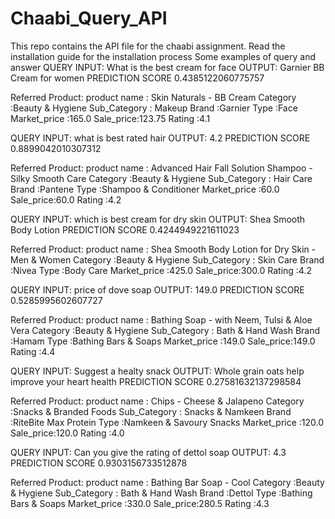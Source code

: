# Chaabi_Query_API
This repo contains the API file for the chaabi assignment.
Read the installation guide for the installation process
Some examples of query and answer 
QUERY INPUT: What is the best cream for face 
OUTPUT: Garnier BB Cream for women
PREDICTION SCORE 0.4385122060775757

Referred Product: product name : Skin Naturals - BB Cream Category :Beauty & Hygiene Sub_Category : Makeup Brand :Garnier Type :Face Market_price :165.0 Sale_price:123.75 Rating :4.1


QUERY INPUT: what is best rated hair
OUTPUT: 4.2
PREDICTION SCORE 0.8899042010307312

Referred Product: product name : Advanced Hair Fall Solution Shampoo - Silky Smooth Care Category :Beauty & Hygiene Sub_Category : Hair Care Brand :Pantene Type :Shampoo & Conditioner Market_price :60.0 Sale_price:60.0 Rating :4.2


QUERY INPUT: which is best cream for dry skin 
OUTPUT: Shea Smooth Body Lotion
PREDICTION SCORE 0.4244949221611023

Referred Product: product name : Shea Smooth Body Lotion for Dry Skin - Men & Women Category :Beauty & Hygiene Sub_Category : Skin Care Brand :Nivea Type :Body Care Market_price :425.0 Sale_price:300.0 Rating :4.2


QUERY INPUT: price of dove soap
OUTPUT: 149.0
PREDICTION SCORE 0.5285995602607727

Referred Product: product name : Bathing Soap - with Neem, Tulsi & Aloe Vera Category :Beauty & Hygiene Sub_Category : Bath & Hand Wash Brand :Hamam  Type :Bathing Bars & Soaps Market_price :149.0 Sale_price:149.0 Rating :4.4


QUERY INPUT: Suggest a healty snack
OUTPUT: Whole grain oats help improve your heart health
PREDICTION SCORE 0.27581632137298584

Referred Product: product name : Chips - Cheese & Jalapeno Category :Snacks & Branded Foods Sub_Category : Snacks & Namkeen Brand :RiteBite Max Protein Type :Namkeen & Savoury Snacks Market_price :120.0 Sale_price:120.0 Rating :4.0


QUERY INPUT: Can you give the rating of dettol soap
OUTPUT: 4.3
PREDICTION SCORE 0.9303156733512878

Referred Product: product name : Bathing Bar Soap - Cool Category :Beauty & Hygiene Sub_Category : Bath & Hand Wash Brand :Dettol Type :Bathing Bars & Soaps Market_price :330.0 Sale_price:280.5 Rating :4.3
